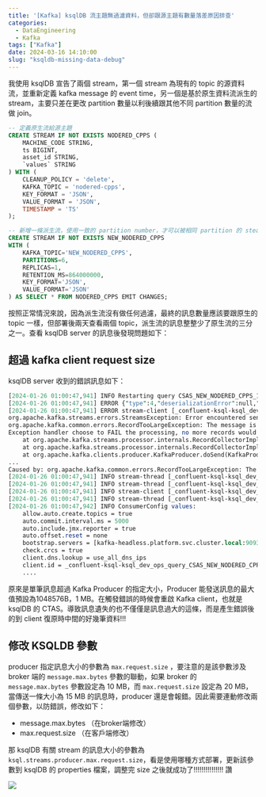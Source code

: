 ```yaml
---
title: '[Kafka] ksqlDB 流主題無過濾資料，但卻跟源主題有數量落差原因排查'
categories:
  - DataEngineering
  - Kafka
tags: ["Kafka"]
date: 2024-03-16 14:10:00
slug: "ksqldb-missing-data-debug"
---
```


我使用 ksqlDB 宣告了兩個 stream，第一個 stream 為現有的 topic 的源資料流，並重新定義 kafka message 的 event time，另一個是基於原生資料流派生的 stream，主要只差在更改 partition 數量以利後續跟其他不同 partition 數量的流做 join。

<!-- more -->

```sql
-- 定義原生流給源主題
CREATE STREAM IF NOT EXISTS NODERED_CPPS (
    MACHINE_CODE STRING,
    ts BIGINT,
    asset_id STRING,
    `values` STRING
) WITH (
    CLEANUP_POLICY = 'delete',
    KAFKA_TOPIC = 'nodered-cpps',
    KEY_FORMAT = 'JSON',
    VALUE_FORMAT = 'JSON',
    TIMESTAMP = 'TS'
);

-- 新增一條派生流，使用一致的 partition number，才可以被相同 partition 的 steam 做 join
CREATE STREAM IF NOT EXISTS NEW_NODERED_CPPS 
WITH (
	KAFKA_TOPIC='NEW_NODERED_CPPS', 
	PARTITIONS=6, 
	REPLICAS=1, 
	RETENTION_MS=864000000, 
	KEY_FORMAT='JSON',
	VALUE_FORMAT='JSON'
) AS SELECT * FROM NODERED_CPPS EMIT CHANGES;
```

按照正常情況來說，因為派生流沒有做任何過濾，最終的訊息數量應該要跟原生的 topic 一樣，但部署後兩天查看兩個 topic，派生流的訊息整整少了原生流的三分之一。查看 ksqlDB server 的訊息後發現問題如下：

## 超過 kafka client request size

ksqlDB server 收到的錯誤訊息如下： 

```perl
[2024-01-26 01:00:47,941] INFO Restarting query CSAS_NEW_NODERED_CPPS_1343 thread _confluent-ksql-ksql_dev_ops_query_CSAS_NEW_NODERED_CPPS_1343-8ae61fa4-f6d2-4b36-ba53-7cd24fd34c54-StreamThread-2 (attempt #116) (io.confluent.ksql.util.QueryMetadataImpl:495)
[2024-01-26 01:00:47,941] ERROR {"type":4,"deserializationError":null,"recordProcessingError":null,"productionError":null,"serializationError":null,"kafkaStreamsThreadError":{"errorMessage":"Unhandled exception caught in streams thread","threadName":"_confluent-ksql-ksql_dev_ops_query_CSAS_NEW_NODERED_CPPS_1343-8ae61fa4-f6d2-4b36-ba53-7cd24fd34c54-StreamThread-2","cause":["Error encountered sending record to topic NEW_NODERED_CPPS for task 0_2 due to:\norg.apache.kafka.common.errors.RecordTooLargeException: The message is 1183085 bytes when serialized which is larger than 1048576, which is the value of the max.request.size configuration.\nException handler choose to FAIL the processing, no more records would be sent.","The message is 1183085 bytes when serialized which is larger than 1048576, which is the value of the max.request.size configuration."]}} (processing.CSAS_NEW_NODERED_CPPS_1343.ksql.logger.thread.exception.uncaught:44)
[2024-01-26 01:00:47,941] ERROR stream-client [_confluent-ksql-ksql_dev_ops_query_CSAS_NEW_NODERED_CPPS_1343-8ae61fa4-f6d2-4b36-ba53-7cd24fd34c54] Replacing thread in the streams uncaught exception handler (org.apache.kafka.streams.KafkaStreams:530)
org.apache.kafka.streams.errors.StreamsException: Error encountered sending record to topic NEW_NODERED_CPPS for task 0_2 due to:
org.apache.kafka.common.errors.RecordTooLargeException: The message is 1183085 bytes when serialized which is larger than 1048576, which is the value of the max.request.size configuration.
Exception handler choose to FAIL the processing, no more records would be sent.
	at org.apache.kafka.streams.processor.internals.RecordCollectorImpl.recordSendError(RecordCollectorImpl.java:284)
	at org.apache.kafka.streams.processor.internals.RecordCollectorImpl.lambda$send$1(RecordCollectorImpl.java:254)
	at org.apache.kafka.clients.producer.KafkaProducer.doSend(KafkaProducer.java:1077)
...
Caused by: org.apache.kafka.common.errors.RecordTooLargeException: The message is 1183085 bytes when serialized which is larger than 1048576, which is the value of the max.request.size configuration.
[2024-01-26 01:00:47,941] INFO stream-thread [_confluent-ksql-ksql_dev_ops_query_CSAS_NEW_NODERED_CPPS_1343-8ae61fa4-f6d2-4b36-ba53-7cd24fd34c54-StreamThread-2] Informed to shut down (org.apache.kafka.streams.processor.internals.StreamThread:1168)
[2024-01-26 01:00:47,941] INFO stream-thread [_confluent-ksql-ksql_dev_ops_query_CSAS_NEW_NODERED_CPPS_1343-8ae61fa4-f6d2-4b36-ba53-7cd24fd34c54-StreamThread-2] State transition from RUNNING to PENDING_SHUTDOWN (org.apache.kafka.streams.processor.internals.StreamThread:239)
[2024-01-26 01:00:47,941] INFO stream-client [_confluent-ksql-ksql_dev_ops_query_CSAS_NEW_NODERED_CPPS_1343-8ae61fa4-f6d2-4b36-ba53-7cd24fd34c54] Adding StreamThread-3, there will now be 4 live threads and the new cache size per thread is 2500000 (org.apache.kafka.streams.KafkaStreams:1029)
[2024-01-26 01:00:47,941] INFO stream-thread [_confluent-ksql-ksql_dev_ops_query_CSAS_NEW_NODERED_CPPS_1343-8ae61fa4-f6d2-4b36-ba53-7cd24fd34c54-StreamThread-3] Creating restore consumer client (org.apache.kafka.streams.processor.internals.StreamThread:356)
[2024-01-26 01:00:47,942] INFO ConsumerConfig values: 
	allow.auto.create.topics = true
	auto.commit.interval.ms = 5000
	auto.include.jmx.reporter = true
	auto.offset.reset = none
	bootstrap.servers = [kafka-headless.platform.svc.cluster.local:9093]
	check.crcs = true
	client.dns.lookup = use_all_dns_ips
	client.id = _confluent-ksql-ksql_dev_ops_query_CSAS_NEW_NODERED_CPPS_1343-8ae61fa4-f6d2-4b36-ba53-7cd24fd34c54-StreamThread-3-restore-consumer
	....
```

原來是單筆訊息超過 Kafka Producer 的指定大小，Producer 能發送訊息的最大值預設為1048576B，1 MB。在觸發錯誤的時候會重啟 Kafka client，也就是 ksqlDB 的 CTAS。導致訊息遺失的也不僅僅是訊息過大的這條，而是產生錯誤後的到 client 復原時中間的好幾筆資料!!!

## 修改 KSQLDB 參數

producer 指定訊息大小的參數為 `max.request.size` ，要注意的是該參數涉及 broker 端的 `message.max.bytes` 參數的聯動，如果 broker 的 `message.max.bytes` 參數設定為 10 MB，而 `max.request.size` 設定為 20 MB，當傳送一條大小為 15 MB 的訊息時，producer 還是會報錯。因此需要連動修改兩個參數，以防錯誤，修改如下：

- message.max.bytes  （在broker端修改）
- max.request.size （在客戶端修改）

那 ksqlDB 有關 stream 的訊息大小的參數為 `ksql.streams.producer.max.request.size`，看是使用哪種方式部署，更新該參數到 ksqlDB 的 properties 檔案，調整完 size 之後就成功了!!!!!!!!!!!!!!! 讚


![](https://imgur.com/OZEZsDo.png) 
